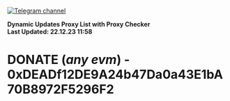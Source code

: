 [![Telegram channel](https://img.shields.io/endpoint?url=https://runkit.io/damiankrawczyk/telegram-badge/branches/master?url=https://t.me/n4z4v0d)](https://t.me/n4z4v0d) 

**Dynamic Updates Proxy List with Proxy Checker**  
**Last Updated: 22.12.23 11:58**

# DONATE (_any evm_) - 0xDEADf12DE9A24b47Da0a43E1bA70B8972F5296F2
